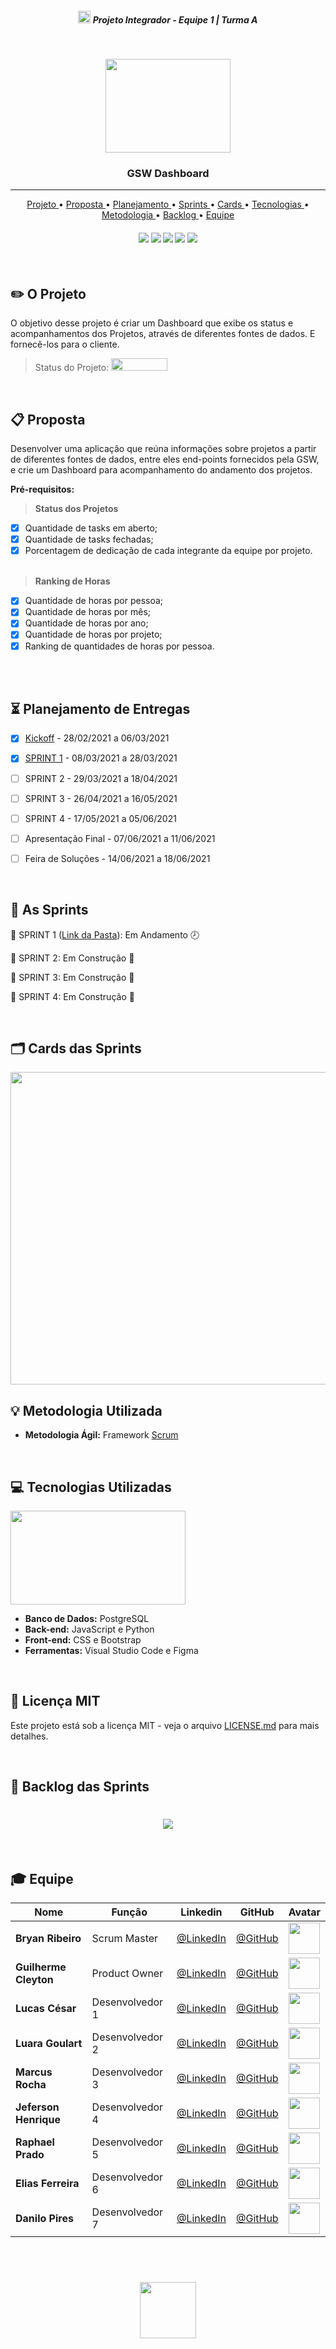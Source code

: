  <h5 align="center"> <img src = "https://raw.githubusercontent.com/Time-1-ADS/ProjetoGSW/main/Imagens%20Geral/Fatec_logo.png" width="20" height="20" /> Projeto Integrador - Equipe 1 | Turma A </h5>

<br>

<p align="center">
      <img src="https://raw.githubusercontent.com/Time-1-ADS/ProjetoGSW/main/Imagens%20Geral/dashboard_logo.png" width="200" height="150">
      <h3 align="center"> GSW Dashboard </h3>
<p align="center">

<hr>

<p align="center">
  <a href ="#pencil2-o-projeto"> Projeto </a>  • 
  <a href ="#clipboard-proposta"> Proposta </a>  • 
  <a href ="#hourglass_flowing_sand-planejamento-de-entregas"> Planejamento </a>  • 
  <a href ="#date-as-sprints"> Sprints </a>  • 
  <a href ="#card_index_dividers-cards-das-sprints"> Cards </a>  •
  <a href ="#computer-tecnologias-utilizadas"> Tecnologias </a>  • 
  <a href ="#bulb-metodologia-utilizada"> Metodologia </a>  • 
  <a href ="#dart-backlog-das-sprints"> Backlog </a>  •
  <a href ="#mortar_board-equipe"> Equipe </a> 
</p>

<h4 align="center"> 
 <img src = "https://camo.githubusercontent.com/7998890254268d8ed476c9f66d3fa59d21dd354d2090036083c82af4cda2a0eb/68747470733a2f2f666f7274686562616467652e636f6d2f696d616765732f6261646765732f6275696c742d776974682d6c6f76652e737667" />
 <img src = "https://camo.githubusercontent.com/8ace38ba3196d3dbc3996a906819fc3e4907364ba189553b70dc0cea1a66edfc/68747470733a2f2f666f7274686562616467652e636f6d2f696d616765732f6261646765732f706f77657265642d62792d636f666665652e737667"/>
 <img src = "https://camo.githubusercontent.com/702d860cec5f91062f1a27bb98768596914ddf9849190fc3b2871dc5cea4397f/68747470733a2f2f666f7274686562616467652e636f6d2f696d616765732f6261646765732f757365732d6373732e737667"/>
 <img src = "https://camo.githubusercontent.com/897aaf91c01b0ed99f2021be8b8e4c6b38659d4012a81de2fafab52f8ed66a41/68747470733a2f2f666f7274686562616467652e636f6d2f696d616765732f6261646765732f757365732d68746d6c2e737667"/>
 <img src = "https://camo.githubusercontent.com/bf160c4d8bd34965398250eb1cfffcc099fef4c3be1610e932116b166f472180/68747470733a2f2f666f7274686562616467652e636f6d2f696d616765732f6261646765732f757365732d6a732e737667"/>
</h4>


<br>

## :pencil2: O Projeto
O objetivo desse projeto é criar um Dashboard que exibe os status e acompanhamentos dos Projetos, através de diferentes fontes de dados. E fornecê-los para o cliente.

> Status do Projeto: <img src = "https://raw.githubusercontent.com/Time-1-ADS/ProjetoGSW/main/Imagens%20Geral/andamento_inicial.png" width="90" height="20" />

<br>

## :clipboard: Proposta
Desenvolver uma aplicação que reúna informações sobre projetos a partir de diferentes fontes de dados, entre eles end-points fornecidos pela GSW, e crie um Dashboard para acompanhamento do andamento dos projetos.

**Pré-requisitos:**

 > **Status dos Projetos**

 - [x]  Quantidade de tasks em aberto;
 - [x]  Quantidade de tasks fechadas;
 - [x]  Porcentagem de dedicação de cada integrante da equipe por projeto.<br><br>

 > **Ranking de Horas**

 - [x]  Quantidade de horas por pessoa;
 - [x]  Quantidade de horas por mês;
 - [x]  Quantidade de horas por ano;
 - [x]  Quantidade de horas por projeto;
 - [x]  Ranking de quantidades de horas por pessoa.<br><br>

<br>

## :hourglass_flowing_sand: Planejamento de Entregas

- [x] [Kickoff](https://github.com/Time-1-ADS/ProjetoGSW/blob/main/SPRINT_1/Apresenta%C3%A7%C3%A3o%20Kickoff.pdf) - 28/02/2021 a 06/03/2021

- [x] [SPRINT 1](https://github.com/Time-1-ADS/ProjetoGSW/tree/main/SPRINT_1) - 08/03/2021 a 28/03/2021

- [ ] SPRINT 2 - 29/03/2021 a 18/04/2021

- [ ] SPRINT 3 - 26/04/2021 a 16/05/2021

- [ ] SPRINT 4 - 17/05/2021 a 05/06/2021

- [ ] Apresentação Final - 07/06/2021 a 11/06/2021

- [ ] Feira de Soluções - 14/06/2021 a 18/06/2021

<br>

## :date: As Sprints

🔖 SPRINT 1 ([Link da Pasta](https://github.com/Time-1-ADS/ProjetoGSW/tree/main/SPRINT_1)):  Em Andamento 🕗 

🔖 SPRINT 2: Em Construção 🚧

🔖 SPRINT 3: Em Construção 🚧

🔖 SPRINT 4: Em Construção 🚧

<br>

## :card_index_dividers: Cards das Sprints
<img src="/Imagens Geral/cardsprincipal.png" width="1000" height="500">

<br>

## :bulb: Metodologia Utilizada

* **Metodologia Ágil:** Framework [Scrum](https://www.desenvolvimentoagil.com.br/scrum/)

<br>

## :computer: Tecnologias Utilizadas

<img src = "/Imagens Geral/linguagens.png" width="280" height="150">

* **Banco de Dados:** PostgreSQL
* **Back-end:** JavaScript e Python
* **Front-end:** CSS e Bootstrap
* **Ferramentas:** Visual Studio Code e Figma

<br>

## :page_facing_up: Licença MIT

Este projeto está sob a licença MIT - veja o arquivo [LICENSE.md](https://github.com/Time-1-ADS/ProjetoGSW/blob/main/LICENSE.md) para mais detalhes.

<br>

## :dart: Backlog das Sprints

<h1 align="center"> <img src = "/Imagens Geral/sprint_backlog1.png" /></h1>

<br>

## :mortar_board: Equipe 

|Nome|Função|Linkedin|GitHub|Avatar|
| -------- |-------- |-------- |-------- |-------- |
|**Bryan Ribeiro**|Scrum Master|[@LinkedIn](https://www.linkedin.com/in/bryanrribeiro/)|[@GitHub](https://github.com/BryanRibeiro)|<img src = "https://media-exp1.licdn.com/dms/image/C4E03AQEqjHK3s2KQ9g/profile-displayphoto-shrink_200_200/0/1614391630089?e=1620864000&v=beta&t=dM50-KDaKcs51Ldgo0A1kRrRwxM378nGqnGsgJA82qU" height="50"/>|
|**Guilherme Cleyton**|Product Owner| [@LinkedIn]()|[@GitHub](https://github.com/gui863)|<img src = "https://cdn.pixabay.com/photo/2016/08/08/09/17/avatar-1577909_1280.png" width="50" height="50"/>|
|**Lucas César**|Desenvolvedor 1| [@LinkedIn](https://www.linkedin.com/in/lucas-cesar-2020k/)|[@GitHub](https://github.com/LucasACES)|<img src = "https://avatars.githubusercontent.com/u/66032756?s=400&u=031b12f3adce22b79bad8791b1a30a7ead840cea&v=4" width="50" height="50"/>|
|**Luara Goulart**|Desenvolvedor 2| [@LinkedIn](https://www.linkedin.com/in/luaraclgoulart/)|[@GitHub](https://github.com/LuaraGoulart)|<img src = "https://avatars.githubusercontent.com/u/51928650?s=460&u=6629ccbd0602b4bf0ba65ba86b4e19781ac268cd&v=4" width="50" height="50"/>|
|**Marcus Rocha**|Desenvolvedor 3| [@LinkedIn](https://www.linkedin.com/in/marcus-vin%C3%ADcius-augusto-rocha-568bb8192/)|[@GitHub](https://github.com/mvarocha)|<img src = "https://avatars.githubusercontent.com/u/71012953?s=460&u=28b8bad2bb28aefe147fe3ba39de5af03ed62e43&v=4" width="50" height="50"/>|
|**Jeferson Henrique**|Desenvolvedor 4| [@LinkedIn](https://www.linkedin.com/in/jeferson-silva-249884149/)|[@GitHub](https://github.com/JefersonHenrique)|<img src = "https://avatars.githubusercontent.com/u/71130553?s=460&u=3f2eb7fb8915bfb53bf3393d2af1cec1139dc770&v=4" width="50" height="50"/>|
|**Raphael Prado**|Desenvolvedor 5| [@LinkedIn](https://www.linkedin.com/in/raphael-lisboa-7b3597187/)|[@GitHub](https://github.com/raphaelprado)|<img src = "https://avatars.githubusercontent.com/u/71613664?s=460&u=e49bfb545a1e97319b3dd2b42ecc1f56498fd1c2&v=4" width="50" height="50"/>|
|**Elias Ferreira**|Desenvolvedor 6| [@LinkedIn](https://www.linkedin.com/in/elias-ferreira-525ba41b6/)|[@GitHub](https://github.com/elias31072002)|<img src = "https://cdn.pixabay.com/photo/2016/08/08/09/17/avatar-1577909_1280.png" width="50" height="50"/>|
|**Danilo Pires**|Desenvolvedor 7| [@LinkedIn]()|[@GitHub](https://github.com/Danilo2010)|<img src = "https://raw.githubusercontent.com/Time-1-ADS/ProjetoGSW/main/Imagens%20Geral/fotodanilo.jpeg" width="50" height="50"/>|

<br>

 <h1 align="center"> <img src = "https://raw.githubusercontent.com/Grupo-1-2020-PI-FATEC-ADS/SOS-EDUCA/master/Imagens%20Geral/logo%20fatec.png" height="90" /></h1>
